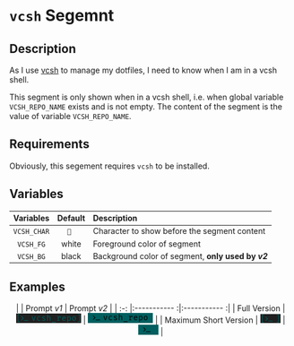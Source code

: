 # `vcsh` Segemnt

## Description

As I use [vcsh][vcsh] to manage my dotfiles, I need to know when I am in a vcsh
shell.

This segment is only shown when in a vcsh shell, i.e. when global variable
`VCSH_REPO_NAME` exists and is not empty. The content of the segment is the
value of variable `VCSH_REPO_NAME`.

## Requirements

Obviously, this segement requires `vcsh` to be installed.

## Variables

<center>

| Variables       | Default   | Description                                         |
| :-------------: | :-------: | :-------------------------------------------------- |
| `VCSH_CHAR`     | ` `      | Character to show before the segment content        |
| `VCSH_FG`       | white     | Foreground color of segment                         |
| `VCSH_BG`       | black     | Background color of segment, **only used by _v2_**  |

</center>

## Examples

<center>

|                       | Prompt _v1_                      | Prompt _v2_                      |
| :-:                   |:-----------                     :|:-----------                     :|
| Full Version          | ![!vcsh v1 full][vcsh_v1_full]   | ![!vcsh v2 full][vcsh_v2_full]   |
| Maximum Short Version | ![!vcsh v1 short][vcsh_v1_short] | ![!vcsh v2 short][vcsh_v2_short] |

</center>

[vcsh]: https://github.com/RichiH/vcsh

[vcsh_v1_full]: ../../assets/img/vcsh_segment_full_v1.png
[vcsh_v1_short]: ../../assets/img/vcsh_segment_short_v1.png
[vcsh_v2_full]: ../../assets/img/vcsh_segment_full_v2.png
[vcsh_v2_short]: ../../assets/img/vcsh_segment_short_v2.png
